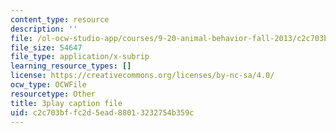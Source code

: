 ```yaml
---
content_type: resource
description: ''
file: /ol-ocw-studio-app/courses/9-20-animal-behavior-fall-2013/c2c703bffc2d5ead88013232754b359c_472227.vtt
file_size: 54647
file_type: application/x-subrip
learning_resource_types: []
license: https://creativecommons.org/licenses/by-nc-sa/4.0/
ocw_type: OCWFile
resourcetype: Other
title: 3play caption file
uid: c2c703bf-fc2d-5ead-8801-3232754b359c
---
```

